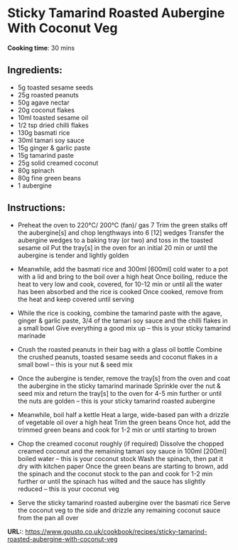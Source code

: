 # Sticky Tamarind Roasted Aubergine With Coconut Veg

**Cooking time**: 30 mins

## Ingredients:

- 5g toasted sesame seeds
- 25g roasted peanuts
- 50g agave nectar
- 20g coconut flakes
- 10ml toasted sesame oil
- 1/2 tsp dried chilli flakes
- 130g basmati rice
- 30ml tamari soy sauce
- 15g ginger & garlic paste
- 15g tamarind paste
- 25g solid creamed coconut
- 80g spinach
- 80g fine green beans
- 1 aubergine

## Instructions:

- Preheat the oven to 220°C/ 200°C (fan)/ gas 7
  Trim the green stalks off the aubergine[s] and chop lengthways into 6 [12] wedges
  Transfer the aubergine wedges to a baking tray (or two) and toss in the toasted sesame oil
  Put the tray[s] in the oven for an initial 20 min or until the aubergine is tender and lightly golden

- Meanwhile, add the basmati rice and 300ml [600ml] cold water to a pot with a lid and bring to the boil over a high heat
  Once boiling, reduce the heat to very low and cook, covered, for 10-12 min or until all the water has been absorbed and the rice is cooked
  Once cooked, remove from the heat and keep covered until serving

- While the rice is cooking, combine the tamarind paste with the agave, ginger & garlic paste, 3/4 of the tamari soy sauce and the chilli flakes in a small bowl
  Give everything a good mix up – this is your sticky tamarind marinade

- Crush the roasted peanuts in their bag with a glass oil bottle
  Combine the crushed peanuts, toasted sesame seeds and coconut flakes in a small bowl – this is your nut & seed mix

- Once the aubergine is tender, remove the tray[s] from the oven and coat the aubergine in the sticky tamarind marinade
  Sprinkle over the nut & seed mix and return the tray[s] to the oven for 4-5 min further or until the nuts are golden – this is your sticky tamarind roasted aubergine

- Meanwhile, boil half a kettle
  Heat a large, wide-based pan with a drizzle of vegetable oil over a high heat
  Trim the green beans
  Once hot, add the trimmed green beans and cook for 1-2 min or until starting to brown

- Chop the creamed coconut roughly (if required)
  Dissolve the chopped creamed coconut and the remaining tamari soy sauce in 100ml [200ml] boiled water – this is your coconut stock
  Wash the spinach, then pat it dry with kitchen paper
  Once the green beans are starting to brown, add the spinach and the coconut stock to the pan and cook for 1-2 min further or until the spinach has wilted and the sauce has slightly reduced – this is your coconut veg

- Serve the sticky tamarind roasted aubergine over the basmati rice
  Serve the coconut veg to the side and drizzle any remaining coconut sauce from the pan all over

**URL:**: https://www.gousto.co.uk/cookbook/recipes/sticky-tamarind-roasted-aubergine-with-coconut-veg
